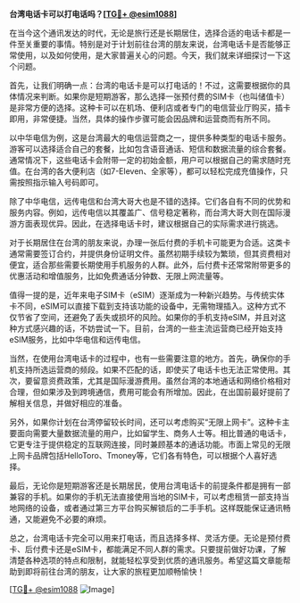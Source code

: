 **台湾电话卡可以打电话吗？[[TG💪+ @esim1088](https://t.me/s/esim1088)]**

在当今这个通讯发达的时代，无论是旅行还是长期居住，选择合适的电话卡都是一件至关重要的事情。特别是对于计划前往台湾的朋友来说，台湾电话卡是否能够正常使用，以及如何使用，是大家普遍关心的问题。今天，我们就来详细探讨一下这个问题。

首先，让我们明确一点：台湾的电话卡是可以打电话的！不过，这需要根据你的具体情况来判断。如果你是短期游客，那么选择一张预付费的SIM卡（也叫储值卡）是非常方便的选择。这种卡可以在机场、便利店或者专门的电信营业厅购买，插卡即用，非常便捷。当然，具体的操作步骤可能会因品牌和运营商而有所不同。

以中华电信为例，这是台湾最大的电信运营商之一，提供多种类型的电话卡服务。游客可以选择适合自己的套餐，比如包含语音通话、短信和数据流量的综合套餐。通常情况下，这些电话卡会附带一定的初始金额，用户可以根据自己的需求随时充值。在台湾的各大便利店（如7-Eleven、全家等），都可以轻松完成充值操作，只需按照指示输入号码即可。

除了中华电信，远传电信和台湾大哥大也是不错的选择。它们各自有不同的优势和服务内容。例如，远传电信以其覆盖广、信号稳定著称，而台湾大哥大则在国际漫游方面表现优异。因此，在选择电话卡时，建议根据自己的实际需求进行挑选。

对于长期居住在台湾的朋友来说，办理一张后付费的手机卡可能更为合适。这类卡通常需要签订合约，并提供身份证明文件。虽然初期手续较为繁琐，但其资费相对便宜，适合那些需要长期使用手机服务的人群。此外，后付费卡还常常附带更多的优惠活动和增值服务，比如免费通话分钟数、无限上网流量等。

值得一提的是，近年来电子SIM卡（eSIM）逐渐成为一种新兴趋势。与传统实体卡不同，eSIM可以直接下载到支持该功能的设备中，无需物理插入。这种方式不仅节省了空间，还避免了丢失或损坏的风险。如果你的手机支持eSIM，并且对这种方式感兴趣的话，不妨尝试一下。目前，台湾的一些主流运营商已经开始支持eSIM服务，比如中华电信和远传电信。

当然，在使用台湾电话卡的过程中，也有一些需要注意的地方。首先，确保你的手机支持所选运营商的频段。如果不匹配的话，即使买了电话卡也无法正常使用。其次，要留意资费政策，尤其是国际漫游费用。虽然台湾的本地通话和网络价格相对合理，但如果涉及到跨境通信，费用可能会有所增加。因此，在出国前最好提前了解相关信息，并做好相应的准备。

另外，如果你计划在台湾停留较长时间，还可以考虑购买“无限上网卡”。这种卡主要面向需要大量数据流量的用户，比如留学生、商务人士等。相比普通的电话卡，它更专注于提供稳定的互联网连接，同时兼顾基本的通话功能。市面上常见的无限上网卡品牌包括HelloToro、Tmoney等，它们各有特色，可以根据个人喜好选择。

最后，无论你是短期游客还是长期居民，使用台湾电话卡的前提条件都是拥有一部兼容的手机。如果你的手机无法直接使用当地的SIM卡，可以考虑租赁一部支持当地网络的设备，或者通过第三方平台购买解锁后的二手手机。这样既能保证通讯畅通，又能避免不必要的麻烦。

总之，台湾电话卡完全可以用来打电话，而且选择多样、灵活方便。无论是预付费卡、后付费卡还是eSIM卡，都能满足不同人群的需求。只要提前做好功课，了解清楚各种选项的特点和限制，就能轻松享受到优质的通讯服务。希望这篇文章能帮助到即将前往台湾的朋友，让大家的旅程更加顺畅愉快！

[[TG💪+ @esim1088](https://t.me/s/esim1088) ![Image](https://i.postimg.cc/4NQfJmqS/Snipaste-2025-05-13-00-14-12.png)]